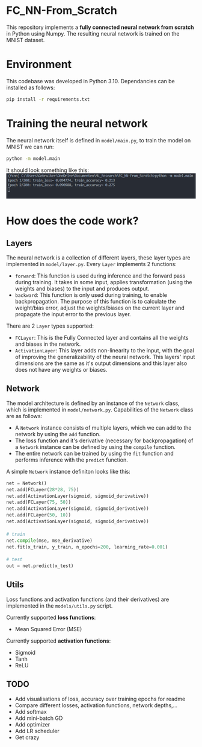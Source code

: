 # FC_NN-From_Scratch
This repository implements a **fully connected neural network from scratch** in Python using Numpy. The resulting neural network is trained on the MNIST dataset.

# Environment
This codebase was developed in Python 3.10. Dependancies can be installed as follows:
```sh
pip install -r requirements.txt
```

# Training the neural network
The neural network itself is defined in `model/main.py`, to train the model on MNIST we can run:
```sh
python -m model.main
```
It should look something like this:
![](img/train_example.PNG)

# How does the code work?
## Layers
The neural network is a collection of different layers, these layer types are implemented in `model/layer.py`. Every `Layer` implements 2 functions:
- `forward`: This function is used during inference and the forward pass during training. It takes in some input, applies transformation (using the weights and biases) to the input and produces output.
- `backward`: This function is only used during training, to enable backpropagation. The purpose of this function is to calculate the weight/bias error, adjust the weights/biases on the current layer and propagate the input error to the previous layer.


There are 2 `Layer` types supported:
- `FCLayer`: This is the Fully Connected layer and contains all the weights and biases in the network.
- `ActivationLayer`: This layer adds non-linearity to the input, with the goal of improving the generalizability of the neural network. This layers' input dimensions are the same as it's output dimensions and this layer also does not have any weights or biases. 
## Network
The model architecture is defined by an instance of the `Network` class, which is implemented in `model/network.py`. Capabilities of the `Network` class are as follows:
- A `Network` instance consists of multiple layers, which we can add to the network by using the `add` function.
- The loss function and it's derivative (necessary for backpropagation) of a `Network` instance can be defined by using the `compile` function.
- The entire network can be trained by using the `fit` function and performs inference with the `predict` function.

A simple `Network` instance definiton looks like this:
```py
net = Network()
net.add(FCLayer(28*28, 75))
net.add(ActivationLayer(sigmoid, sigmoid_derivative)) 
net.add(FCLayer(75, 50))
net.add(ActivationLayer(sigmoid, sigmoid_derivative))
net.add(FCLayer(50, 10))
net.add(ActivationLayer(sigmoid, sigmoid_derivative))

# train
net.compile(mse, mse_derivative)
net.fit(x_train, y_train, n_epochs=200, learning_rate=0.001)

# test
out = net.predict(x_test)
```
## Utils
Loss functions and activation functions (and their derivatives) are implemented in the `models/utils.py` script.

Currently supported **loss functions**:
- Mean Squared Error (MSE)

Currently supported **activation functions**:
- Sigmoid
- Tanh
- ReLU

## TODO
- Add visualisations of loss, accuracy over training epochs for readme
- Compare different losses, activation functions, network depths,...
- Add softmax
- Add mini-batch GD
- Add optimizer
- Add LR scheduler
- Get crazy 